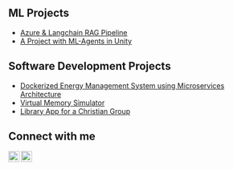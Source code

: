 <h2>ML Projects</h2>

  - [Azure & Langchain RAG Pipeline](https://github.com/mihailazar1/Langchain-RAG-Pipeline)
  - [A Project with ML-Agents in Unity](https://github.com/mihailazar1/ml-agents-environment)

<h2>Software Development Projects</h2>

  - [Dockerized Energy Management System using Microservices Architecture](https://github.com/mihailazar1/docker-microservices-project) 
  - [Virtual Memory Simulator](https://github.com/mihailazar1/Virtual-Memory-Simulator)
  - [Library App for a Christian Group](https://github.com/mihailazar1/Bible-Study-Resources)
  

<h2>Connect with me</h2>


[<img align="left" alt="Mihai Lazar | LinkedIn" width="22px" src="https://upload.wikimedia.org/wikipedia/commons/c/ca/LinkedIn_logo_initials.png" />][linkedin]
[<img align="left" alt="Mihai Lazar | Kaggle" width="22px" src="https://cdn4.iconfinder.com/data/icons/logos-and-brands/512/189_Kaggle_logo_logos-1024.png" />][kaggle]



[linkedin]: https://www.linkedin.com/in/mihai-lazar1/
[kaggle]: https://www.kaggle.com/catalinmihailazar
